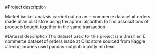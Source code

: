#Project description

Market basket analysis carried out on an e-commerce dataset of orders made at an olist store using the apriori algorithm 
to find associations of products bought together in the same transaction.

#Dataset description
The dataset used for this project is a Brazillian E-commerce dataset of orders made at Olist store sourced from Kaggle
#Tech/Libraries used
pandas
matplotlib
plotly
mlxtend
